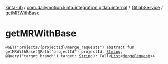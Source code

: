 [kinta-lib](../../index.md) / [com.dailymotion.kinta.integration.gitlab.internal](../index.md) / [GitlabService](index.md) / [getMRWithBase](./get-m-r-with-base.md)

# getMRWithBase

`@GET("projects/{projectId}/merge_requests") abstract fun getMRWithBase(@Path("projectId") projectId: `[`String`](https://kotlinlang.org/api/latest/jvm/stdlib/kotlin/-string/index.html)`, @Query("target_branch") target: `[`String`](https://kotlinlang.org/api/latest/jvm/stdlib/kotlin/-string/index.html)`): Call<`[`List`](https://kotlinlang.org/api/latest/jvm/stdlib/kotlin.collections/-list/index.html)`<`[`MergeRequest`](../-merge-request/index.md)`>>`